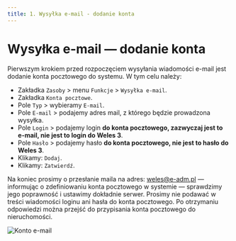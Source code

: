 ```yaml
---
title: 1. Wysyłka e-mail - dodanie konta
---
```


# Wysyłka e-mail — dodanie konta

Pierwszym krokiem przed rozpoczęciem wysyłania wiadomości e-mail jest dodanie konta pocztowego do systemu. W tym celu należy:

- Zakładka `Zasoby` > menu `Funkcje` > `Wysyłka e-mail`.
- Zakładka `Konta pocztowe`.
- Pole `Typ` > wybieramy `E-mail`.
- Pole `E-mail` > podajemy adres mail, z którego będzie prowadzona wysyłka.
- Pole `Login` > podajemy login **do konta pocztowego, zazwyczaj jest to e-mail, nie jest to login do Weles 3**.
- Pole `Hasło` > podajemy hasło **do konta pocztowego, nie jest to hasło do Weles 3**.
- Klikamy: `Dodaj`.
- Klikamy: `Zatwierdź`.

Na koniec prosimy o przesłanie maila na adres: weles@e-adm.pl — informując o zdefiniowaniu konta pocztowego w systemie — sprawdzimy jego poprawność i ustawimy dokładnie serwer. Prosimy nie podawać w treści wiadomości loginu ani hasła do konta pocztowego. Po otrzymaniu odpowiedzi można przejść do przypisania konta pocztowego do nieruchomości.

![Konto e-mail](kontoemail.gif)